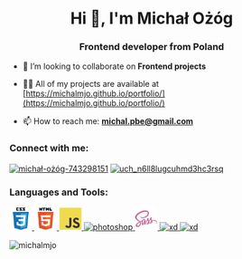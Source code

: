 <!-- [![MasterHead](https://i.ibb.co/GHK5NZC/upload-Logo2.jpg)](https://michalmjo.github.io/portfolio/#/) -->
<h1 align="center">Hi 👋, I'm Michał Ożóg</h1>
<h3 align="center">Frontend developer from Poland</h3>



- 👯 I’m looking to collaborate on **Frontend projects**

- 👨‍💻 All of my projects are available at [https://michalmjo.github.io/portfolio/](https://michalmjo.github.io/portfolio/)

- 📫 How to reach me: **michal.pbe@gmail.com**

<h3 align="left">Connect with me:</h3>
<p align="left">
<a href="https://linkedin.com/in/michał-ożóg-743298151" target="blank"><img align="center" src="https://raw.githubusercontent.com/rahuldkjain/github-profile-readme-generator/master/src/images/icons/Social/linked-in-alt.svg" alt="michał-ożóg-743298151" height="30" width="40" /></a>
<a href="https://www.youtube.com/c/uch_n6ll8lugcuhmd3hc3rsq" target="blank"><img align="center" src="https://raw.githubusercontent.com/rahuldkjain/github-profile-readme-generator/master/src/images/icons/Social/youtube.svg" alt="uch_n6ll8lugcuhmd3hc3rsq" height="30" width="40" /></a>
</p>

<h3 align="left">Languages and Tools:</h3>
<p align="left"> <a href="https://www.w3schools.com/css/" target="_blank" rel="noreferrer"> <img src="https://raw.githubusercontent.com/devicons/devicon/master/icons/css3/css3-original-wordmark.svg" alt="css3" width="40" height="40"/> </a> <a href="https://www.w3.org/html/" target="_blank" rel="noreferrer"> <img src="https://raw.githubusercontent.com/devicons/devicon/master/icons/html5/html5-original-wordmark.svg" alt="html5" width="40" height="40"/> </a> <a href="https://developer.mozilla.org/en-US/docs/Web/JavaScript" target="_blank" rel="noreferrer"> <img src="https://raw.githubusercontent.com/devicons/devicon/master/icons/javascript/javascript-original.svg" alt="javascript" width="40" height="40"/> </a>  <a href="https://www.photoshop.com/en" target="_blank" rel="noreferrer"> <img src="https://upload.wikimedia.org/wikipedia/commons/thumb/a/af/Adobe_Photoshop_CC_icon.svg/1051px-Adobe_Photoshop_CC_icon.svg.png" alt="photoshop" width="40" height="40"/> </a>  <a href="https://sass-lang.com" target="_blank" rel="noreferrer"> <img src="https://raw.githubusercontent.com/devicons/devicon/master/icons/sass/sass-original.svg" alt="sass" width="40" height="40"/> </a>  <a href="https://angular.io/" target="_blank" rel="noreferrer"> <img src="https://upload.wikimedia.org/wikipedia/commons/thumb/c/cf/Angular_full_color_logo.svg/1024px-Angular_full_color_logo.svg.png" alt="xd" width="40" height="40"/> </a>   <a href="https://www.typescriptlang.org/" target="_blank" rel="noreferrer"> <img src="https://upload.wikimedia.org/wikipedia/commons/thumb/4/4c/Typescript_logo_2020.svg/2048px-Typescript_logo_2020.svg.png" alt="xd" width="40" height="40"/> </a>  </p>

<p><img align="center" src="https://github-readme-stats.vercel.app/api/top-langs?username=michalmjo&show_icons=true&locale=en&layout=compact" alt="michalmjo" /></p>
